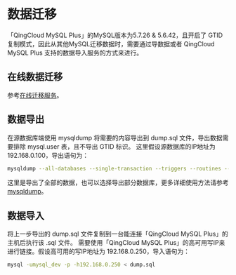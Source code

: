 ---
---

# 数据迁移

「QingCloud MySQL Plus」的MySQL版本为5.7.26 & 5.6.42，且开启了 GTID 复制模式，因此从其他MySQL迁移数据时，需要通过导数据或者 QingCloud MySQL Plus 支持的数据导入服务的方式来进行。

## 在线数据迁移

参考[在线迁移服务](#在线迁移)。

## 数据导出

在源数据库端使用 mysqldump 将需要的内容导出到 dump.sql 文件，导出数据需要排除 mysql.user 表，且不导出 GTID 标识。
这里假设源数据库的IP地址为 192.168.0.100，导出语句为：

```bash
mysqldump --all-databases --single-transaction --triggers --routines --events  --host=192.168.0.100 --port=3306 --user=mysql_dev -p --ignore-table=mysql.user --ignore-table=mysql.db --ignore-table=mysql.tables_priv --set-gtid-purged=OFF > dump.sql
```

这里是导出了全部的数据，也可以选择导出部分数据库，更多详细使用方法请参考 [mysqldump](https://dev.mysql.com/doc/refman/5.7/en/mysqldump.html)。

## 数据导入

将上一步导出的 dump.sql 文件复制到一台能连接「QingCloud MySQL Plus」的主机后执行该 .sql 文件。
需要使用「QingCloud MySQL Plus」的高可用写IP来进行链接。假设高可用的写IP地址为 192.168.0.250，导入语句为：

```bash
mysql -umysql_dev -p -h192.168.0.250 < dump.sql
```

